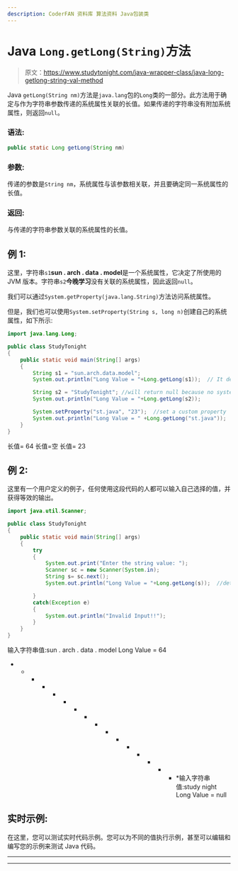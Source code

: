 ```yaml
---
description: CoderFAN 资料库 算法资料 Java包装类
---
```


# Java `Long.getLong(String)`方法

> 原文：<https://www.studytonight.com/java-wrapper-class/java-long-getlong-string-val-method>

Java `getLong(String nm)`方法是`java.lang`包的`Long`类的一部分。此方法用于确定与作为字符串参数传递的系统属性关联的长值。如果传递的字符串没有附加系统属性，则返回`null`。

### 语法:

```java
public static Long getLong(String nm)
```

### 参数:

传递的参数是`String nm`，系统属性与该参数相关联，并且要确定同一系统属性的长值。

### 返回:

与传递的字符串参数关联的系统属性的长值。

## 例 1:

这里，字符串`s1`**sun . arch . data . model**是一个系统属性，它决定了所使用的 JVM 版本。字符串`s2`**今晚学习**没有关联的系统属性，因此返回`null`。

我们可以通过`System.getProperty(java.lang.String)`方法访问系统属性。

但是，我们也可以使用`System.setProperty(String s, long n)`创建自己的系统属性，如下所示:

```java
import java.lang.Long;

public class StudyTonight 
{  
    public static void main(String[] args)
    {                    
        String s1 = "sun.arch.data.model";  
        System.out.println("Long Value = "+Long.getLong(s1));  // It determines the long value of the system property       

        String s2 = "StudyTonight"; //will return null because no system property is attached with this string 
        System.out.println("Long Value = "+Long.getLong(s2));  

        System.setProperty("st.java", "23");  //set a custom property  
        System.out.println("Long Value = " +Long.getLong("st.java"));  
    }  
}
```

长值= 64
长值=空
长值= 23

## 例 2:

这里有一个用户定义的例子，任何使用这段代码的人都可以输入自己选择的值，并获得等效的输出。

```java
import java.util.Scanner;  

public class StudyTonight
{  
    public static void main(String[] args) 
    {          
        try
        {
            System.out.print("Enter the string value: ");  
            Scanner sc = new Scanner(System.in);  
            String s= sc.next();         
            System.out.println("Long Value = "+Long.getLong(s));  //determines the long value of the system property    

        }
        catch(Exception e)
        {
            System.out.println("Invalid Input!!");
        }
    }     
}
```

输入字符串值:sun . arch . data . model
Long Value = 64
* * * * * * * * * * * * * * * * *输入字符串值:study night
Long Value = null

## 实时示例:

在这里，您可以测试实时代码示例。您可以为不同的值执行示例，甚至可以编辑和编写您的示例来测试 Java 代码。

* * *

* * *